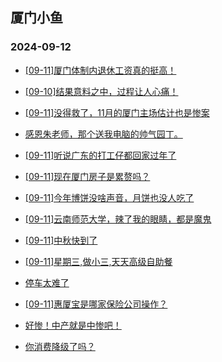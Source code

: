 ## 厦门小鱼 
### 2024-09-12

+ [[09-11]厦门体制内退休工资真的挺高！](http://bbs.xmfish.com/read-htm-tid-18242420.html)

+ [[09-10]结果意料之中，过程让人心痛！](http://bbs.xmfish.com/read-htm-tid-18242195.html)

+ [[09-11]没得救了，11月的厦门主场估计也是惨案](http://bbs.xmfish.com/read-htm-tid-18242222.html)

+ [感恩朱老师，那个送我电脑的帅气园丁。](http://bbs.xmfish.com/read-htm-tid-18242395.html)

+ [[09-11]听说广东的打工仔都回家过年了](http://bbs.xmfish.com/read-htm-tid-18242344.html)

+ [[09-11]现在厦门房子是累赘吗？](http://bbs.xmfish.com/read-htm-tid-18242328.html)

+ [[09-11]今年博饼没啥声音，月饼也没人吃了](http://bbs.xmfish.com/read-htm-tid-18242388.html)

+ [[09-11]云南师范大学，辣了我的眼睛，都是魔鬼](http://bbs.xmfish.com/read-htm-tid-18242451.html)

+ [[09-11]中秋快到了](http://bbs.xmfish.com/read-htm-tid-18242227.html)

+ [[09-11]星期三,做小三,天天高级自助餐](http://bbs.xmfish.com/read-htm-tid-18242299.html)

+ [停车太难了](http://bbs.xmfish.com/read-htm-tid-18242408.html)

+ [[09-11]惠厦宝是哪家保险公司操作？](http://bbs.xmfish.com/read-htm-tid-18242288.html)

+ [好惨！中产就是中惨吧！](http://bbs.xmfish.com/read-htm-tid-18242486.html)

+ [你消费降级了吗？](http://bbs.xmfish.com/read-htm-tid-18242511.html)

